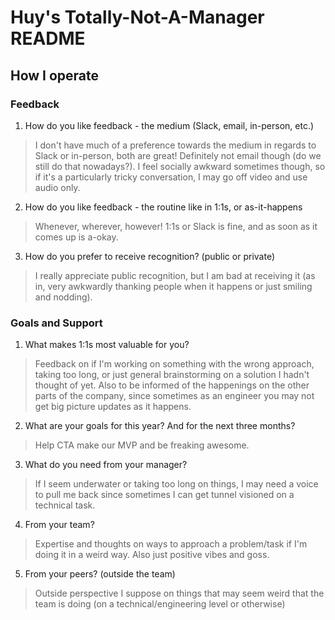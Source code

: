 # Huy's Totally-Not-A-Manager README

## How I operate

### Feedback

1. How do you like feedback - the medium (Slack, email, in-person, etc.)
> I don't have much of a preference towards the medium in regards to Slack or in-person, both are great! Definitely not email though (do we still do that nowadays?). I feel socially awkward sometimes though, so if it's a particularly tricky conversation, I may go off video and use audio only.
2. How do you like feedback - the routine like in 1:1s, or as-it-happens
> Whenever, wherever, however! 1:1s or Slack is fine, and as soon as it comes up is a-okay.
3. How do you prefer to receive recognition? (public or private)
> I really appreciate public recognition, but I am bad at receiving it (as in, very awkwardly thanking people when it happens or just smiling and nodding). 

### Goals and Support

1. What makes 1:1s most valuable for you?
> Feedback on if I'm working on something with the wrong approach, taking too long, or just general brainstorming on a solution I hadn't thought of yet. Also to be informed of the happenings on the other parts of the company, since sometimes as an engineer you may not get big picture updates as it happens.
2. What are your goals for this year? And for the next three months?
> Help CTA make our MVP and be freaking awesome.
3. What do you need from your manager?
> If I seem underwater or taking too long on things, I may need a voice to pull me back since sometimes I can get tunnel visioned on a technical task.
4. From your team?
> Expertise and thoughts on ways to approach a problem/task if I'm doing it in a weird way. Also just positive vibes and goss.
5. From your peers? (outside the team)
> Outside perspective I suppose on things that may seem weird that the team is doing (on a technical/engineering level or otherwise)
